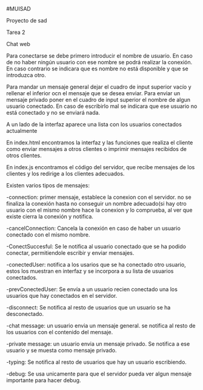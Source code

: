 #MUISAD

Proyecto de sad

Tarea 2

Chat web

Para conectarse se debe primero introducir el nombre de usuario. En caso de no haber ningún usuario con ese nombre se podrá realizar la conexión. En caso contrario se indicara que es nombre no está disponible y que se introduzca otro.

Para mandar un mensaje general dejar el cuadro de input superior vacío y rellenar el inferior ocn el mensaje que se desea enviar. Para enviar un mensaje privado poner en el cuadro de input superior el nombre de algun usuario conectado. En caso de escribirlo mal se indicara que ese usuario no está conectado y no se enviará nada.

A un lado de la interfaz aparece una lista con los usuarios conectados actualmente

En index.html encontramos la interfaz y las funciones que realiza el cliente como enviar mensajes a otros clientes o imprimir mensajes recibidos de otros clientes.

En index.js encontramos el código del servidor, que recibe mensajes de los clientes y los redirige a los clientes adecuados.



Existen varios tipos de mensajes:

-connection: primer mensaje, establece la conexion con el servidor. no se finaliza la conexión hasta no conseguir un nombre adecuado(si hay otro usuario con el mismo nombre hace la conexion y lo comprueba, al ver que existe cierra la conexión y notifica.

-cancelConnection: Cancela la conexión en caso de haber un usuario conectado con el mismo nombre.

-ConectSuccesful: Se le notifica al usuario conectado que se ha podido conectar, permitiendole escribir y enviar mensajes.

-conectedUser: notifica a los usarios que se ha conectado otro usuario, estos los muestran en interfaz y se incorpora a su lista de usuarios conectados.

-prevConectedUser: Se envía a un usuario recien conectado una los usuarios que hay conectados en el servidor.

-disconnect: Se notifica al resto de usuarios que un usuario se ha desconectado.

-chat message: un usuario envia un mensaje general. se notifica al resto de los usuarios con el contenido del mensaje.

-private message: un usuario envia un mensaje privado. Se notifica a ese usuario y se muesta como mensaje privado.

-typing: Se notifica al resto de usuarios que hay un usuario escribiendo.

-debug: Se usa unicamente para que el servidor pueda ver algun mensaje importante para hacer debug.
